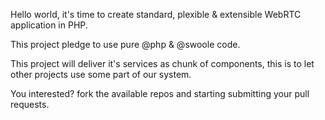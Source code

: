 Hello world, it's time to create standard, plexible & extensible WebRTC application in PHP.

This project pledge to use pure @php & @swoole code.

This project will deliver it's services as chunk of components, this is to let other projects use some part of our system.

You interested? fork the available repos and starting submitting your pull requests.
